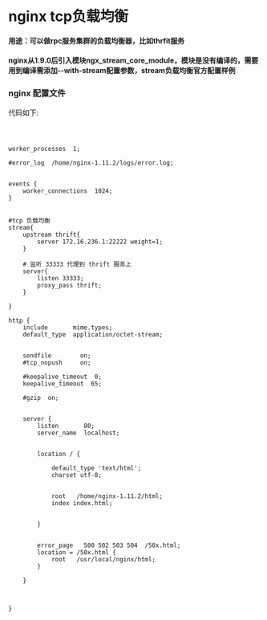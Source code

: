 # nginx tcp负载均衡
#### 用途：可以做rpc服务集群的负载均衡器，比如thrfit服务

#### nginx从1.9.0后引入模块ngx_stream_core_module，模块是没有编译的，需要用到编译需添加--with-stream配置参数，stream负载均衡官方配置样例



### nginx 配置文件

代码如下:

```



worker_processes  1;

#error_log  /home/nginx-1.11.2/logs/error.log;


events {
    worker_connections  1024;
}


#tcp 负载均衡
stream{
	upstream thrift{
		server 172.16.236.1:22222 weight=1;
	}
        
    # 监听 33333 代理到 thrift 服务上
	server{
		listen 33333;
		proxy_pass thrift;
	}

}

http {
    include       mime.types;
    default_type  application/octet-stream;

	
    sendfile        on;
    #tcp_nopush     on;

    #keepalive_timeout  0;
    keepalive_timeout  65;

    #gzip  on;


    server {
        listen       80;
        server_name  localhost;

		
        location / {

			default_type 'text/html'; 
			charset utf-8;  
			
		 
			root   /home/nginx-1.11.2/html;
			index index.html;
	

        }

        
        error_page   500 502 503 504  /50x.html;
        location = /50x.html {
            root   /usr/local/nginx/html;
        }

    }



}


```


